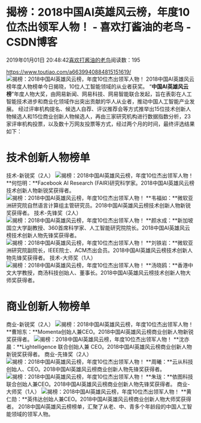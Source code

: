 
# 揭榜：2018中国AI英雄风云榜，年度10位杰出领军人物！ - 喜欢打酱油的老鸟 - CSDN博客


2019年01月01日 20:48:42[喜欢打酱油的老鸟](https://me.csdn.net/weixin_42137700)阅读数：195


https://www.toutiao.com/a6639940884815151619/
![揭榜：2018中国AI英雄风云榜，年度10位杰出领军人物！](https://img-blog.csdnimg.cn/20181229085238716)
2018中国AI英雄风云榜年度人物榜单今日揭晓，10位人工智能领域的从业者获奖。
“**中国AI英雄风云榜**”年度人物大奖，由网易新闻、网易科技、网易智能联合发起，旨在表彰在人工智能技术进步和商业化领域作出突出贡献的华人从业者，推动中国人工智能产业发展。
经过评审机构提名、候选人自荐、评议推荐会等方式推举出15位技术创新人物候选人和15位商业创新人物候选人，再由三家研究机构进行数据指数分析，23家评审机构投票，以及数十万网友投票等方式，经过两个月的时间，最终评选结果如下：
# 技术创新人物榜单
技术-新锐奖（2人）
![揭榜：2018中国AI英雄风云榜，年度10位杰出领军人物！](https://img-blog.csdnimg.cn/20181229085238829)
**何恺明：**Facebook AI Research (FAIR)研究科学家。2018中国AI英雄风云榜技术创新人物新锐奖获得者。
![揭榜：2018中国AI英雄风云榜，年度10位杰出领军人物！](https://img-blog.csdnimg.cn/20181229085238932)
**韦福如：**微软亚洲研究院自然语言计算组主管研究员。2018中国AI英雄风云榜技术创新人物新锐奖获得者。
技术-先锋奖（2人）
![揭榜：2018中国AI英雄风云榜，年度10位杰出领军人物！](https://img-blog.csdnimg.cn/20181229085238975)
**颜水成：**新加坡国立大学副教授、360首席科学家、人工智能研究院院长。2018中国AI英雄风云榜技术创新人物先锋奖获得者。
![揭榜：2018中国AI英雄风云榜，年度10位杰出领军人物！](https://img-blog.csdnimg.cn/2018122908523992)
**刘铁岩：**微软亚洲研究院副院长，IEEE院士、ACM杰出会员。2018中国AI英雄风云榜技术创新人物先锋奖获得者。
技术-大师奖（1人）
![揭榜：2018中国AI英雄风云榜，年度10位杰出领军人物！](https://img-blog.csdnimg.cn/20181229085239191)
**汤晓鸥：**香港中文大学教授，商汤科技创始人、董事长。2018中国AI英雄风云榜技术创新人物大师奖获得者。
# 商业创新人物榜单
商业-新锐奖（2人）
![揭榜：2018中国AI英雄风云榜，年度10位杰出领军人物！](https://img-blog.csdnimg.cn/20181229085239230)
**曹旭东：**Momenta创始人兼CEO。2018中国AI英雄风云榜商业创新人物新锐奖获得者。
![揭榜：2018中国AI英雄风云榜，年度10位杰出领军人物！](https://img-blog.csdnimg.cn/20181229085239372)
**沈亦晨：**Lightelligence 联合创始人兼 CEO。2018中国AI英雄风云榜商业创新人物新锐奖获得者。
商业-先锋奖（2人）
![揭榜：2018中国AI英雄风云榜，年度10位杰出领军人物！](https://img-blog.csdnimg.cn/20181229085239481)
**周曦：**云从科技创始人、CEO。2018中国AI英雄风云榜商业创新人物先锋奖获得者。
![揭榜：2018中国AI英雄风云榜，年度10位杰出领军人物！](https://img-blog.csdnimg.cn/20181229085239528)
**朱珑：**依图科技联合创始人兼CEO。2018中国AI英雄风云榜商业创新人物先锋奖获得者。
商业-大师奖（1人）
![揭榜：2018中国AI英雄风云榜，年度10位杰出领军人物！](https://img-blog.csdnimg.cn/20181229085239570)
**黄仁勋：**英伟达创始人兼CEO。2018中国AI英雄风云榜商业创新人物大师奖获得者。
2018中国AI英雄风云榜榜单，汇聚了从老、中、青多个年龄段的中国人工智能领域的领军人物。

